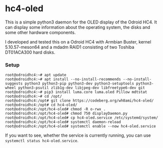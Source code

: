 # hc4-oled

This is a simple python3 daemon for the OLED display of the Odroid HC4. It can display some information about the operating system, the disks and some other hardware components.  
  
I developed and tested this on a Odroid HC4 with Armbian Buster, kernel 5.10.57-meson64 and a mdadm RAID1 consisting of two Toshiba DT01ACA300 hard disks. 

### Setup
```
root@odroidhc4:~# apt update
root@odroidhc4:~# apt install --no-install-recommends --no-install-suggests python3 python3-pip python3-dev python3-setuptools python3-wheel python3-psutil zlib1g-dev libjpeg-dev libfreetype6-dev git
root@odroidhc4:~# pip3 install luma.core luma.oled Pillow mdtstat
root@odroidhc4:~# cd /opt/
root@odroidhc4:/opt# git clone https://codeberg.org/wh0ami/hc4-oled/
root@odroidhc4:/opt# cd hc4-oled/
root@odroidhc4:/opt/hc4-oled# chmod -R o-rwx .
root@odroidhc4:/opt/hc4-oled# chmod 750 displayDaemon.py
root@odroidhc4:/opt/hc4-oled# cp hc4-oled.service /etc/systemd/system/
root@odroidhc4:/opt/hc4-oled# systemctl daemon-reload
root@odroidhc4:/opt/hc4-oled# systemctl enable --now hc4-oled.service
```

If you want to see, whether the service is currently running, you can use `systemctl status hc4-oled.service`.
